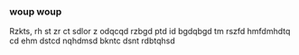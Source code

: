 ### woup woup 

Rzkts, rh st zr ct sdlor z odqcqd rzbgd ptd id bgdqbgd tm rszfd hmfdmhdtq cd ehm dstcd nqhdmsd bkntc dsnt rdbtqhsd
